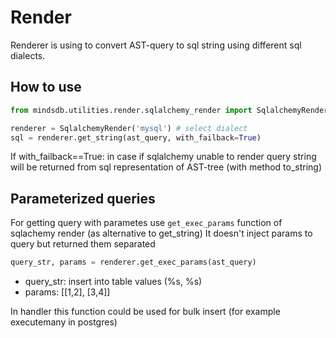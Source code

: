 
# Render

Renderer is using to convert AST-query to sql string using different sql dialects.

## How to use

```python
from mindsdb.utilities.render.sqlalchemy_render import SqlalchemyRender

renderer = SqlalchemyRender('mysql') # select dialect
sql = renderer.get_string(ast_query, with_failback=True)
```

If with_failback==True: in case if sqlalchemy unable to render query 
string will be returned from sql representation of AST-tree (with method to_string) 

## Parameterized queries

For getting query with parametes use `get_exec_params` function of sqlachemy render (as alternative to get_string)
It doesn't inject params to query but returned them separated
```python
query_str, params = renderer.get_exec_params(ast_query)
```
- query_str: insert into table values (%s, %s)
- params: [[1,2], [3,4]]

In handler this function could be used for bulk insert (for example executemany in postgres)



